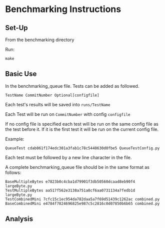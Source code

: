 # Benchmarking Instructions

## Set-Up

From the benchmarking directory

Run:

```make```

## Basic Use

In the benchmarking_queue file. Tests can be added as followed.

```TestName CommitNumber Optional[configfile]```

Each test's results will be saved into ```runs/TestName```

Each Test will be run on ```CommitNumber``` with config ```configfile```

If no config file is specified each test will be run on the same config file as the test before it. If it is the first test it will be run on the current config file.

Example:

```QueueTest cdab061f174edc301a3fab1c78c5440630d0fbe5 QueueTestConfig.py```

Each test must be followed by a new line character in the file.

A complete benchmarking_queue file should be in the same format as follows:

```
BaseMultipleBytes e7823b0c4cba1d79901f3db50560dcaad8eb90f4 largeByte.py
TestMultipleBytes aa517f562e3138a751a0cf6aa0731134a7fedb1d largeByte.py
TestCombinedMini 7cfc15c1ec954da782daa5a7f69d51439c1262ac combined.py
BaseCombinedMini e4784f7824696825e987c5c2816c0d07850b6b65 combined.py

```

## Analysis